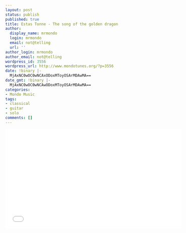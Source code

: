 ```yaml
---
layout: post
status: publish
published: true
title: Estas Tonne - The song of the golden dragon
author:
  display_name: mrmondo
  login: mrmondo
  email: not@telling
  url: ''
author_login: mrmondo
author_email: not@telling
wordpress_id: 3556
wordpress_url: http://www.mondotunes.org/?p=3556
date: !binary |-
  MjAxNC0wOC0wNCAxODoxMToyOSArMDAwMA==
date_gmt: !binary |-
  MjAxNC0wOC0wNCAwODoxMToyOSArMDAwMA==
categories:
- Mondo Music
tags:
- classical
- guitar
- solo
comments: []
---
```

<iframe width="560" height="315" src="//www.youtube.com/embed/7gphiFVVtUI" frameborder="0"> </iframe>
